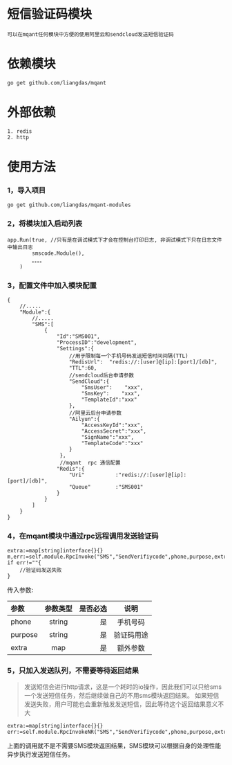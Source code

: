 # 短信验证码模块

    可以在mqant任何模块中方便的使用阿里云和sendcloud发送短信验证码

# 依赖模块

    go get github.com/liangdas/mqant

# 外部依赖

    1. redis
    2. http

# 使用方法

### 1，导入项目

    go get github.com/liangdas/mqant-modules

### 2，将模块加入启动列表

    app.Run(true, //只有是在调试模式下才会在控制台打印日志, 非调试模式下只在日志文件中输出日志
    		smscode.Module(),
    		。。。。
    	)

### 3，配置文件中加入模块配置

    {
        //.....
        "Module":{
            //.....
            "SMS":[
                {
                    "Id":"SMS001",
                    "ProcessID":"development",
                    "Settings":{
                        //用于限制每一个手机号码发送短信时间间隔(TTL)
                        "RedisUrl":  "redis://:[user]@[ip]:[port]/[db]",
                        "TTL":60,
                        //sendcloud后台申请参数
                        "SendCloud":{
                            "SmsUser":    "xxx",
                            "SmsKey":    "xxx",
                            "TemplateId":"xxx"
                        },
                        //阿里云后台申请参数
                        "Ailyun":{
                            "AccessKeyId":"xxx",
                            "AccessSecret":"xxx",
                            "SignName":"xxx",
                            "TemplateCode":"xxx"
                        }
                     },
                     //mqant  rpc 通信配置
                    "Redis":{
                        "Uri"          :"redis://:[user]@[ip]:[port]/[db]",
                        "Queue"        :"SMS001"
                    }
                }
            ]
        }
    }

### 4，在mqant模块中通过rpc远程调用发送验证码

    extra:=map[string]interface{}{}
    m,err:=self.module.RpcInvoke("SMS","SendVerifiycode",phone,purpose,extra)
    if err!=""{
    	//验证码发送失败
    }


传入参数:

| 参数     | 参数类型 |   是否必选  | 说明  |
| :-------- |:--:| --------:| :--: |
| phone  | string|是 |  手机号码   |
| purpose  | string |是 |  验证码用途   |
| extra  | map |是 |  额外参数   |


### 5，只加入发送队列，不需要等待返回结果

> 发送短信会进行http请求，这是一个耗时的io操作，因此我们可以只给sms一个发送短信任务，然后继续做自己的不用sms模块返回结果。
> 如果短信发送失败，用户可能也会重新触发发送短信，因此等待这个返回结果意义不大

    extra:=map[string]interface{}{}
    err:=self.module.RpcInvokeNR("SMS","SendVerifiycode",phone,purpose,extra)

 上面的调用就不是不需要SMS模块返回结果，SMS模块可以根据自身的处理性能异步执行发送短信任务。